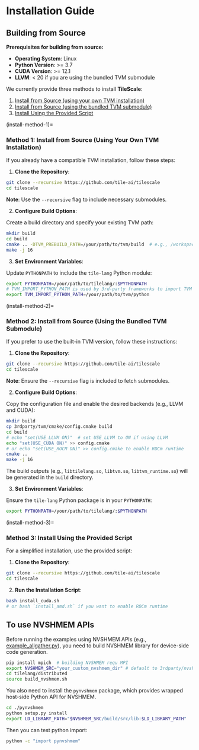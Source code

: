 # Installation Guide

## Building from Source

**Prerequisites for building from source:**

- **Operating System**: Linux
- **Python Version**: >= 3.7
- **CUDA Version**: >= 12.1
- **LLVM**: < 20 if you are using the bundled TVM submodule

We currently provide three methods to install **TileScale**:

1. [Install from Source (using your own TVM installation)](#install-method-1)
2. [Install from Source (using the bundled TVM submodule)](#install-method-2)
3. [Install Using the Provided Script](#install-method-3)

(install-method-1)=

### Method 1: Install from Source (Using Your Own TVM Installation)

If you already have a compatible TVM installation, follow these steps:

1. **Clone the Repository**:

```bash
git clone --recursive https://github.com/tile-ai/tilescale
cd tilescale
```

**Note**: Use the `--recursive` flag to include necessary submodules.

2. **Configure Build Options**:

Create a build directory and specify your existing TVM path:

```bash
mkdir build
cd build
cmake .. -DTVM_PREBUILD_PATH=/your/path/to/tvm/build  # e.g., /workspace/tvm/build
make -j 16
```

3. **Set Environment Variables**:

Update `PYTHONPATH` to include the `tile-lang` Python module:

```bash
export PYTHONPATH=/your/path/to/tilelang/:$PYTHONPATH
# TVM_IMPORT_PYTHON_PATH is used by 3rd-party frameworks to import TVM
export TVM_IMPORT_PYTHON_PATH=/your/path/to/tvm/python
```

(install-method-2)=

### Method 2: Install from Source (Using the Bundled TVM Submodule)

If you prefer to use the built-in TVM version, follow these instructions:

1. **Clone the Repository**:

```bash
git clone --recursive https://github.com/tile-ai/tilescale
cd tilescale
```

**Note**: Ensure the `--recursive` flag is included to fetch submodules.

2. **Configure Build Options**:

Copy the configuration file and enable the desired backends (e.g., LLVM and CUDA):

```bash
mkdir build
cp 3rdparty/tvm/cmake/config.cmake build
cd build
# echo "set(USE_LLVM ON)"  # set USE_LLVM to ON if using LLVM
echo "set(USE_CUDA ON)" >> config.cmake 
# or echo "set(USE_ROCM ON)" >> config.cmake to enable ROCm runtime
cmake ..
make -j 16
```

The build outputs (e.g., `libtilelang.so`, `libtvm.so`, `libtvm_runtime.so`) will be generated in the `build` directory.

3. **Set Environment Variables**:

Ensure the `tile-lang` Python package is in your `PYTHONPATH`:

```bash
export PYTHONPATH=/your/path/to/tilelang/:$PYTHONPATH
```

(install-method-3)=

### Method 3: Install Using the Provided Script

For a simplified installation, use the provided script:

1. **Clone the Repository**:

```bash
git clone --recursive https://github.com/tile-ai/tilescale
cd tilescale
```

2. **Run the Installation Script**:

```bash
bash install_cuda.sh
# or bash `install_amd.sh` if you want to enable ROCm runtime
```


## To use NVSHMEM APIs

Before running the examples using NVSHMEM APIs (e.g., [example_allgather.py](../../examples/distributed/example_allgather.py)), you need to build NVSHMEM library for device-side code generation.

```bash 
pip install mpich  # building NVSHMEM requ MPI
export NVSHMEM_SRC="your_custom_nvshmem_dir" # default to 3rdparty/nvshmem_src
cd tilelang/distributed
source build_nvshmem.sh
```
You also need to install the `pynvshmem` package, which provides wrapped host-side Python API for NVSHMEM.

```bash
cd ./pynvshmem
python setup.py install
export LD_LIBRARY_PATH="$NVSHMEM_SRC/build/src/lib:$LD_LIBRARY_PATH"
```

Then you can test python import:
```bash
python -c "import pynvshmem"
```